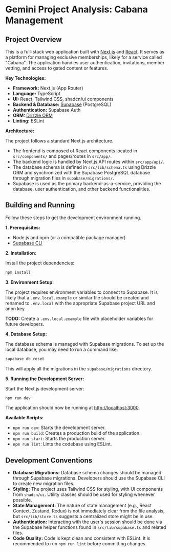 # Gemini Project Analysis: Cabana Management

## Project Overview

This is a full-stack web application built with [Next.js](https://nextjs.org/) and [React](https://react.dev/). It serves as a platform for managing exclusive memberships, likely for a service called "Cabana". The application handles user authentication, invitations, member vetting, and access to gated content or features.

**Key Technologies:**

*   **Framework:** Next.js (App Router)
*   **Language:** TypeScript
*   **UI:** React, Tailwind CSS, shadcn/ui components
*   **Backend & Database:** [Supabase](https://supabase.com/) (PostgreSQL)
*   **Authentication:** Supabase Auth
*   **ORM:** [Drizzle ORM](https://orm.drizzle.team/)
*   **Linting:** ESLint

**Architecture:**

The project follows a standard Next.js architecture.

*   The frontend is composed of React components located in `src/components/` and pages/routes in `src/app/`.
*   The backend logic is handled by Next.js API routes within `src/app/api/`.
*   The database schema is defined in `src/lib/schema.ts` using Drizzle ORM and synchronized with the Supabase PostgreSQL database through migration files in `supabase/migrations/`.
*   Supabase is used as the primary backend-as-a-service, providing the database, user authentication, and other backend functionalities.

## Building and Running

Follow these steps to get the development environment running.

**1. Prerequisites:**

*   Node.js and npm (or a compatible package manager)
*   [Supabase CLI](https://supabase.com/docs/guides/cli)

**2. Installation:**

Install the project dependencies:

```bash
npm install
```

**3. Environment Setup:**

The project requires environment variables to connect to Supabase. It is likely that a `.env.local.example` or similar file should be created and renamed to `.env.local` with the appropriate Supabase project URL and anon key.

**TODO:** Create a `.env.local.example` file with placeholder variables for future developers.

**4. Database Setup:**

The database schema is managed with Supabase migrations. To set up the local database, you may need to run a command like:

```bash
supabase db reset
```

This will apply all the migrations in the `supabase/migrations` directory.

**5. Running the Development Server:**

Start the Next.js development server:

```bash
npm run dev
```

The application should now be running at [http://localhost:3000](http://localhost:3000).

**Available Scripts:**

*   `npm run dev`: Starts the development server.
*   `npm run build`: Creates a production build of the application.
*   `npm run start`: Starts the production server.
*   `npm run lint`: Lints the codebase using ESLint.

## Development Conventions

*   **Database Migrations:** Database schema changes should be managed through Supabase migrations. Developers should use the Supabase CLI to create new migration files.
*   **Styling:** The project uses Tailwind CSS for styling, with UI components from `shadcn/ui`. Utility classes should be used for styling whenever possible.
*   **State Management:** The nature of state management (e.g., React Context, Zustand, Redux) is not immediately clear from the file analysis, but `src/lib/store.ts` suggests a centralized store might be in use.
*   **Authentication:** Interacting with the user's session should be done via the Supabase helper functions found in `src/lib/supabase.ts` and related files.
*   **Code Quality:** Code is kept clean and consistent with ESLint. It is recommended to run `npm run lint` before committing changes.
